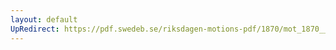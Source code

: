 ```yaml
---
layout: default
UpRedirect: https://pdf.swedeb.se/riksdagen-motions-pdf/1870/mot_1870__ak__00163.pdf
---
```

